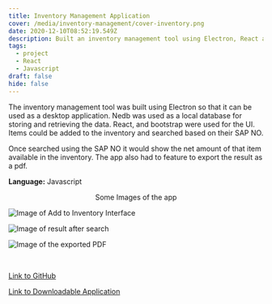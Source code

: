 ```yaml
---
title: Inventory Management Application
cover: /media/inventory-management/cover-inventory.png
date: 2020-12-10T08:52:19.549Z
description: Built an inventory management tool using Electron, React and Nedb
tags:
  - project
  - React
  - Javascript
draft: false
hide: false
---
```

The inventory management tool was built using Electron so that it can be used as a desktop application. Nedb was used as a local database for storing and retrieving the data. React, and bootstrap were used for the UI. Items could be added to the inventory and searched based on their SAP NO. 

Once searched using the SAP NO it would show the net amount of that item available in the inventory. The app also had to feature to export the result as a pdf.

**Language:** Javascript

<p style="text-align: center;"> Some Images of the app </p>

![Image of Add to Inventory Interface](/media/inventory-management/add-to-inventory-image.png "Add to inventory interface")

![Image of result after search](/media/inventory-management/showing-search.png "Results after search")

![Image of the exported PDF](/media/inventory-management/exported-pdf-image.png "Exported PDF")

<br />

<p style="text-align: center;">

<a href="https://github.com/SarthakNarayan/electron-react-inventory-management" target="_blank" rel="noopener noreferrer">Link to GitHub</a>

</p>

<p style="text-align: center;">

<a href="https://drive.google.com/file/d/1j_471GMi9a1ZQKg-XaezLTEFXCQWCzd7/view?usp=sharing" target="_blank" rel="noopener noreferrer">Link to Downloadable Application</a>

</p>